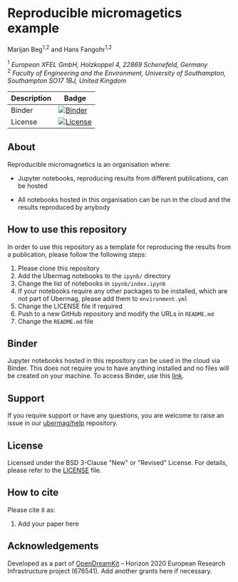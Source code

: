 # Reproducible micromagetics example
Marijan Beg<sup>1,2</sup> and Hans Fangohr<sup>1,2</sup>

<sup>1</sup> *European XFEL GmbH, Holzkoppel 4, 22869 Schenefeld, Germany*  
<sup>2</sup> *Faculty of Engineering and the Environment, University of Southampton, Southampton SO17 1BJ, United Kingdom*  

| Description | Badge |
| --- | --- |
| Binder | [![Binder](https://mybinder.org/badge_logo.svg)](https://mybinder.org/v2/gh/reproducible-micromagnetics/example/master?filepath=ipynb%2Findex.ipynb) |
| License | [![License](https://img.shields.io/badge/License-BSD%203--Clause-blue.svg)](https://opensource.org/licenses/BSD-3-Clause) |

## About

Reproducible micromagnetics is an organisation where:

- Jupyter notebooks, reproducing results from different publications, can be hosted 

- All notebooks hosted in this organisation can be run in the cloud and the results reproduced by anybody

## How to use this repository

In order to use this repository as a template for reproducing the results from a publication, please follow the following steps:

1. Please clone this repository
2. Add the Ubermag notebooks to the `ipynb/` directory
3. Change the list of notebooks in `ipynb/index.ipynb`
4. If your notebooks require any other packages to be installed, which are not part of Ubermag, please add them to `environment.yml`
5. Change the LICENSE file if required
6. Push to a new GitHub repository and modify the URLs in `README.md`
7. Change the `README.md` file

## Binder

Jupyter notebooks hosted in this repository can be used in the cloud via Binder. This does not require you to have anything installed and no files will be created on your machine. To access Binder, use this [link](https://mybinder.org/v2/gh/reproducible-micromagnetics/example/master?filepath=ipynb%2Findex.ipynb).

## Support

If you require support or have any questions, you are welcome to raise an issue in our [ubermag/help](https://github.com/ubermag/help) repository.

## License

Licensed under the BSD 3-Clause "New" or "Revised" License. For details, please refer to the [LICENSE](LICENSE) file.

## How to cite

Please cite it as:

1. Add your paper here

## Acknowledgements

Developed as a part of [OpenDreamKit](http://opendreamkit.org/) – Horizon 2020 European Research Infrastructure project (676541). Add another grants here if necessary.
